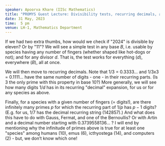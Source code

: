 ```yaml
---
speaker: Apoorva Khare (IISc Mathematics)
title: "PROMYS Guest Lecture: Divisibility tests, recurring decimals, and Artin's conjecture"
date: 31 May, 2023
time:  5 pm
venue: LH-1, Mathematics Department
---
```


If we had two extra thumbs, how would we check if "2024" is divisible by eleven? Or by "11"? We will see a simple test in any base
$B$, i.e. usable by species having any number of fingers (whether shaped like hot-dogs or not); and for any divisor $d$.
That is, the test works for everything ($d$), everywhere ($B$), all at once.

We will then move to recurring decimals. Note that 1/3 = 0.3333... and 1/3x3 = 0.1111... have the same number of digits - one -
in their recurring parts. (Is 3 the only prime with this property in base 10?) More generally, we will see how many digits $1/d$
has in its recurring "decimal" expansion, for us or for any species as above.

Finally, for a species with a given number of fingers (= digits!), are there infinitely many primes $p$ for which the recurring part
of $1/p$ has $p-1$ digits? (E.g. for us, 1/7 has the decimal recurring string (142857).) And what does this have to do with Gauss,
Fermat, and one of the Bernoullis? Or with Artin and a decimal number starting with 0.3739558136... ? I will end by mentioning why the
infinitude of primes above is true for at least one "species" among humans (10), emus (6), icthyostega (14), and computers (2) - but,
we don’t know which one!
